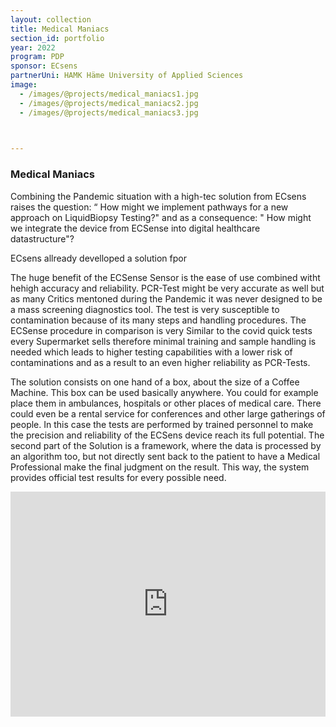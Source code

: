 ```yaml
---
layout: collection
title: Medical Maniacs
section_id: portfolio
year: 2022
program: PDP
sponsor: ECsens
partnerUni: HAMK Häme University of Applied Sciences
image:
  - /images/@projects/medical_maniacs1.jpg
  - /images/@projects/medical_maniacs2.jpg
  - /images/@projects/medical_maniacs3.jpg

  

---
```


### **Medical Maniacs** 

Combining the Pandemic situation with a high-tec solution from ECsens raises the question: “ How might we implement pathways for a new approach on LiquidBiopsy Testing?" and as a consequence: " How might we integrate the device from ECSense into digital healthcare datastructure"?

ECsens allready develloped a solution fpor

The huge benefit of the ECSense Sensor is the ease of use combined witht hehigh accuracy and reliability.
PCR-Test might be very accurate as well but as many Critics mentoned during the Pandemic it was never designed to be a mass screening diagnostics tool. 
The test is very susceptible to contamination because of its many steps 
and handling procedures.
The ECSense procedure in comparison is very Similar to the covid quick tests every
Supermarket sells therefore minimal training and sample handling is needed which leads to
higher testing capabilities with a lower risk of contaminations and as a result to an even higher
reliability as PCR-Tests.

The solution consists on one hand of a box, about the
size of a Coffee Machine. This box can be used basically anywhere. You could
for example place them in ambulances, hospitals or other places of
medical care. There could even be a rental service for conferences and
other large gatherings of people. In this case
the tests are performed by trained personnel to make the precision and
reliability of the ECSens device reach its full potential. The second part of the Solution is a framework, where the data is
processed by an algorithm too, but not directly sent back to the patient to
have a Medical Professional make the final judgment on the result. This
way, the system provides official test results for every possible need.

<iframe src="https://player.vimeo.com/video/733932283" width="100%" height="360" frameborder="0" allow="autoplay; fullscreen" allowfullscreen></iframe>